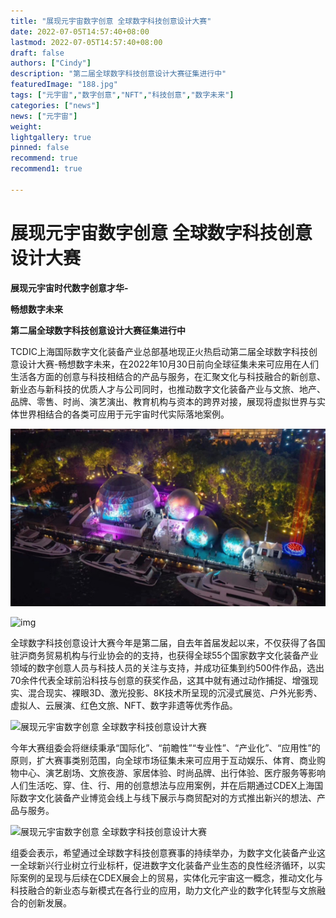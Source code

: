 ```yaml
---
title: "展现元宇宙数字创意 全球数字科技创意设计大赛"
date: 2022-07-05T14:57:40+08:00
lastmod: 2022-07-05T14:57:40+08:00
draft: false
authors: ["Cindy"]
description: "第二届全球数字科技创意设计大赛征集进行中"
featuredImage: "188.jpg"
tags: ["元宇宙","数字创意","NFT","科技创意","数字未来"]
categories: ["news"]
news: ["元宇宙"]
weight: 
lightgallery: true
pinned: false
recommend: true
recommend1: true

---
```


# 展现元宇宙数字创意 全球数字科技创意设计大赛

**展现元宇宙时代数字创意才华-**

**畅想数字未来**

**第二届全球数字科技创意设计大赛征集进行中**

TCDIC上海国际数字文化装备产业总部基地现正火热启动第二届全球数字科技创意设计大赛-畅想数字未来，在2022年10月30日前向全球征集未来可应用在人们生活各方面的创意与科技相结合的产品与服务，在汇聚文化与科技融合的新创意、新业态与新科技的优质人才与公司同时，也推动数字文化装备产业与文旅、地产、品牌、零售、时尚、演艺演出、教育机构与资本的跨界对接，展现将虚拟世界与实体世界相结合的各类可应用于元宇宙时代实际落地案例。

![科技](188.jpg)

![img](https://img3.utuku.imgcdc.com/539x0/culture/20220519/773563b0-d1dd-440f-96e9-27525c9a8de4.jpg)

全球数字科技创意设计大赛今年是第二届，自去年首届发起以来，不仅获得了各国驻沪商务贸易机构与行业协会的的支持，也获得全球55个国家数字文化装备产业领域的数字创意人员与科技人员的关注与支持，并成功征集到约500件作品，选出70余件代表全球前沿科技与创意的获奖作品，这其中就有通过动作捕捉、增强现实、混合现实、裸眼3D、激光投影、8K技术所呈现的沉浸式展览、户外光影秀、虚拟人、云展演、红色文旅、NFT、数字非遗等优秀作品。

![展现元宇宙数字创意 全球数字科技创意设计大赛](https://img0.utuku.imgcdc.com/498x0/culture/20220519/2d4eb554-6e7c-4ae0-9f54-7db249d35b19.jpg)

今年大赛组委会将继续秉承“国际化”、“前瞻性”“专业性”、“产业化”、“应用性”的原则，扩大赛事类别范围，向全球市场征集未来可应用于互动娱乐、体育、商业购物中心、演艺剧场、文旅夜游、家居体验、时尚品牌、出行体验、医疗服务等影响人们生活吃、穿、住、行、用的创意想法与应用案例，并在后期通过CDEX上海国际数字文化装备产业博览会线上与线下展示与商贸配对的方式推出新兴的想法、产品与服务。

![展现元宇宙数字创意 全球数字科技创意设计大赛](https://img0.utuku.imgcdc.com/540x0/culture/20220519/ee2deb0e-08a2-4d87-84a3-24ef0de51ed2.jpg)

组委会表示，希望通过全球数字科技创意赛事的持续举办，为数字文化装备产业这一全球新兴行业树立行业标杆，促进数字文化装备产业生态的良性经济循环，以实际案例的呈现与后续在CDEX展会上的贸易，实体化元宇宙这一概念，推动文化与科技融合的新业态与新模式在各行业的应用，助力文化产业的数字化转型与文旅融合的创新发展。

